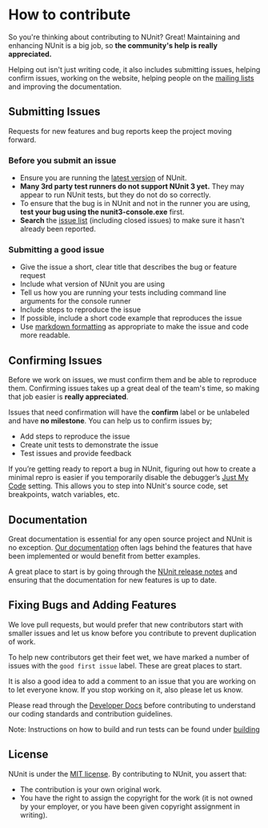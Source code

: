 # How to contribute

So you're thinking about contributing to NUnit? Great! Maintaining and enhancing NUnit is a big job, so **the community's help is really appreciated.**

Helping out isn't just writing code, it also includes submitting issues, helping confirm issues, working on the website, helping people on the [mailing lists](https://groups.google.com/forum/m/#!forum/nunit-discuss) and improving the documentation. 

## Submitting Issues

Requests for new features and bug reports keep the project moving forward.

### Before you submit an issue

- Ensure you are running the [latest version](https://github.com/nunit/nunit/releases) of NUnit.
- **Many 3rd party test runners do not support NUnit 3 yet.** They may appear to run NUnit tests, but they do not do so correctly.
- To ensure that the bug is in NUnit and not in the runner you are using, **test your bug using the nunit3-console.exe** first.
- **Search** the [issue list](https://github.com/nunit/nunit/issues?utf8=%E2%9C%93&q=is%3Aissue) (including closed issues) to make sure it hasn't already been reported.

### Submitting a good issue

- Give the issue a short, clear title that describes the bug or feature request
- Include what version of NUnit you are using
- Tell us how you are running your tests including command line arguments for the console runner
- Include steps to reproduce the issue
- If possible, include a short code example that reproduces the issue
- Use [markdown formatting](https://guides.github.com/features/mastering-markdown/) as appropriate to make the issue and code more readable.

## Confirming Issues

Before we work on issues, we must confirm them and be able to reproduce them. Confirming issues takes up a great deal of the team's time, so making that job easier is **really appreciated**.

Issues that need confirmation will have the **confirm** label or be unlabeled and have **no milestone**. You can help us to confirm issues by;

- Add steps to reproduce the issue
- Create unit tests to demonstrate the issue
- Test issues and provide feedback

If you’re getting ready to report a bug in NUnit, figuring out how to create a minimal repro is easier if you temporarily disable the debugger’s [Just My Code](https://docs.microsoft.com/en-us/visualstudio/debugger/just-my-code) setting. This allows you to step into NUnit's source code, set breakpoints, watch variables, etc.

## Documentation

Great documentation is essential for any open source project and NUnit is no exception. [Our documentation](https://docs.nunit.org/articles/nunit/intro.html) often lags behind the features that have been implemented or would benefit from better examples.

A great place to start is by going through the [NUnit release notes](https://github.com/nunit/docs/wiki/Release-Notes) and ensuring that the documentation for new features is up to date.

## Fixing Bugs and Adding Features 

We love pull requests, but would prefer that new contributors start with smaller issues and let us know before you contribute to prevent duplication of work.

To help new contributors get their feet wet, we have marked a number of issues with the `good first issue` label. These are great places to start.

It is also a good idea to add a comment to an issue that you are working on to let everyone know. If you stop working on it, also please let us know.

Please read through the [Developer Docs](https://docs.nunit.org/articles/developer-info/Team-Practices.html) before contributing to understand our coding standards and contribution guidelines.

Note: Instructions on how to build and run tests can be found under [building](https://github.com/nunit/nunit/blob/master/BUILDING.md)

## License

NUnit is under the [MIT license](https://github.com/nunit/nunit/blob/master/LICENSE.txt). By contributing to NUnit, you assert that:

* The contribution is your own original work.
* You have the right to assign the copyright for the work (it is not owned by your employer, or
  you have been given copyright assignment in writing).
